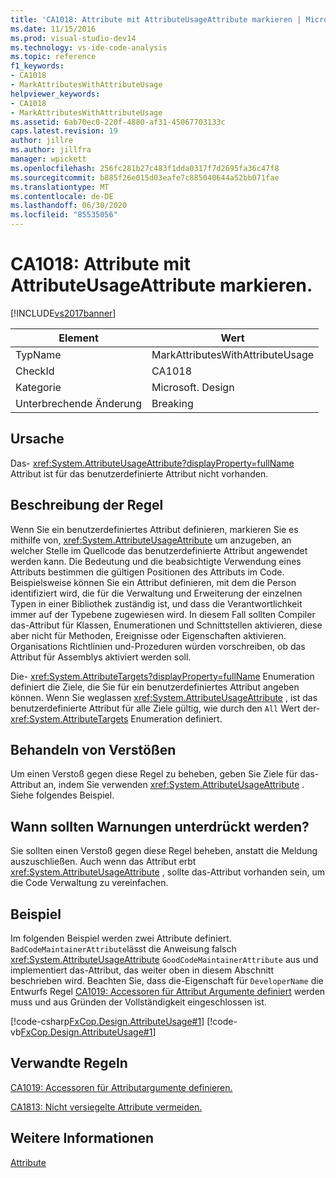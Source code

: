 ```yaml
---
title: 'CA1018: Attribute mit AttributeUsageAttribute markieren | Microsoft-Dokumentation'
ms.date: 11/15/2016
ms.prod: visual-studio-dev14
ms.technology: vs-ide-code-analysis
ms.topic: reference
f1_keywords:
- CA1018
- MarkAttributesWithAttributeUsage
helpviewer_keywords:
- CA1018
- MarkAttributesWithAttributeUsage
ms.assetid: 6ab70ec0-220f-4880-af31-45067703133c
caps.latest.revision: 19
author: jillre
ms.author: jillfra
manager: wpickett
ms.openlocfilehash: 256fc281b27c483f1dda0317f7d2695fa36c47f8
ms.sourcegitcommit: b885f26e015d03eafe7c885040644a52bb071fae
ms.translationtype: MT
ms.contentlocale: de-DE
ms.lasthandoff: 06/30/2020
ms.locfileid: "85535056"
---
```

# <a name="ca1018-mark-attributes-with-attributeusageattribute"></a>CA1018: Attribute mit AttributeUsageAttribute markieren.
[!INCLUDE[vs2017banner](../includes/vs2017banner.md)]

|Element|Wert|
|-|-|
|TypName|MarkAttributesWithAttributeUsage|
|CheckId|CA1018|
|Kategorie|Microsoft. Design|
|Unterbrechende Änderung|Breaking|

## <a name="cause"></a>Ursache
 Das- <xref:System.AttributeUsageAttribute?displayProperty=fullName> Attribut ist für das benutzerdefinierte Attribut nicht vorhanden.

## <a name="rule-description"></a>Beschreibung der Regel
 Wenn Sie ein benutzerdefiniertes Attribut definieren, markieren Sie es mithilfe von, <xref:System.AttributeUsageAttribute> um anzugeben, an welcher Stelle im Quellcode das benutzerdefinierte Attribut angewendet werden kann. Die Bedeutung und die beabsichtigte Verwendung eines Attributs bestimmen die gültigen Positionen des Attributs im Code. Beispielsweise können Sie ein Attribut definieren, mit dem die Person identifiziert wird, die für die Verwaltung und Erweiterung der einzelnen Typen in einer Bibliothek zuständig ist, und dass die Verantwortlichkeit immer auf der Typebene zugewiesen wird. In diesem Fall sollten Compiler das-Attribut für Klassen, Enumerationen und Schnittstellen aktivieren, diese aber nicht für Methoden, Ereignisse oder Eigenschaften aktivieren. Organisations Richtlinien und-Prozeduren würden vorschreiben, ob das Attribut für Assemblys aktiviert werden soll.

 Die- <xref:System.AttributeTargets?displayProperty=fullName> Enumeration definiert die Ziele, die Sie für ein benutzerdefiniertes Attribut angeben können. Wenn Sie weglassen <xref:System.AttributeUsageAttribute> , ist das benutzerdefinierte Attribut für alle Ziele gültig, wie durch den `All` Wert der- <xref:System.AttributeTargets> Enumeration definiert.

## <a name="how-to-fix-violations"></a>Behandeln von Verstößen
 Um einen Verstoß gegen diese Regel zu beheben, geben Sie Ziele für das-Attribut an, indem Sie verwenden <xref:System.AttributeUsageAttribute> . Siehe folgendes Beispiel.

## <a name="when-to-suppress-warnings"></a>Wann sollten Warnungen unterdrückt werden?
 Sie sollten einen Verstoß gegen diese Regel beheben, anstatt die Meldung auszuschließen. Auch wenn das Attribut erbt <xref:System.AttributeUsageAttribute> , sollte das-Attribut vorhanden sein, um die Code Verwaltung zu vereinfachen.

## <a name="example"></a>Beispiel
 Im folgenden Beispiel werden zwei Attribute definiert. `BadCodeMaintainerAttribute`lässt die Anweisung falsch <xref:System.AttributeUsageAttribute> `GoodCodeMaintainerAttribute` aus und implementiert das-Attribut, das weiter oben in diesem Abschnitt beschrieben wird. Beachten Sie, dass die-Eigenschaft für `DeveloperName` die Entwurfs Regel [CA1019: Accessoren für Attribut Argumente definiert](../code-quality/ca1019-define-accessors-for-attribute-arguments.md) werden muss und aus Gründen der Vollständigkeit eingeschlossen ist.

 [!code-csharp[FxCop.Design.AttributeUsage#1](../snippets/csharp/VS_Snippets_CodeAnalysis/FxCop.Design.AttributeUsage/cs/FxCop.Design.AttributeUsage.cs#1)]
 [!code-vb[FxCop.Design.AttributeUsage#1](../snippets/visualbasic/VS_Snippets_CodeAnalysis/FxCop.Design.AttributeUsage/vb/FxCop.Design.AttributeUsage.vb#1)]

## <a name="related-rules"></a>Verwandte Regeln
 [CA1019: Accessoren für Attributargumente definieren.](../code-quality/ca1019-define-accessors-for-attribute-arguments.md)

 [CA1813: Nicht versiegelte Attribute vermeiden.](../code-quality/ca1813-avoid-unsealed-attributes.md)

## <a name="see-also"></a>Weitere Informationen
 [Attribute](https://msdn.microsoft.com/library/ee0038ef-b247-4747-a650-3c5c5cd58d8b)
